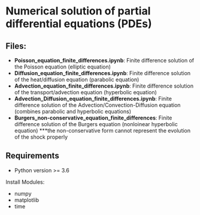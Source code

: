 # Numerical solution of partial differential equations (PDEs)

## Files:

- **Poisson_equation_finite_differences.ipynb**: Finite difference solution of the Poisson equation (elliptic equation)
- **Diffusion_equation_finite_differences.ipynb**:  Finite difference solution of the heat/diffusion equation (parabolic equation)
- **Advection_equation_finite_differences.ipynb**: Finite difference solution of the transport/advection equation (hyperbolic equation)
- **Advection_Diffusion_equation_finite_differences.ipynb**: Finite difference solution of the Advection/Convection-Diffusion equation (combines parabolic and hyperbolic equations)
- **Burgers_non-conservative_equation_finite_differences**: Finite difference solution of the Burgers equation (nonloinear hyperbolic equation) \*\*\*the non-conservative form cannot represent the evolution of the shock properly

## Requirements

- Python version >= 3.6

Install Modules:

- numpy
- matplotlib
- time



